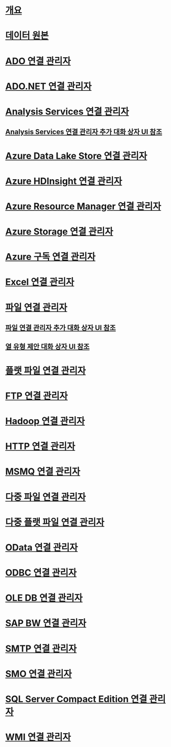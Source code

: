 # [개요](integration-services-ssis-connections.md)  
# [데이터 원본](data-sources.md)  
# [ADO 연결 관리자](ado-connection-manager.md)  
# [ADO.NET 연결 관리자](ado-net-connection-manager.md)  
# [Analysis Services 연결 관리자](analysis-services-connection-manager.md)  
## [Analysis Services 연결 관리자 추가 대화 상자 UI 참조](add-analysis-services-connection-manager-dialog-box-ui-reference.md)  
# [Azure Data Lake Store 연결 관리자](azure-data-lake-store-connection-manager.md)  
# [Azure HDInsight 연결 관리자](azure-hdinsight-connection-manager.md)  
# [Azure Resource Manager 연결 관리자](azure-resource-manager-connection-manager.md)  
# [Azure Storage 연결 관리자](azure-storage-connection-manager.md)  
# [Azure 구독 연결 관리자](azure-subscription-connection-manager.md)  
# [Excel 연결 관리자](excel-connection-manager.md)  
# [파일 연결 관리자](file-connection-manager.md)  
## [파일 연결 관리자 추가 대화 상자 UI 참조](add-file-connection-manager-dialog-box-ui-reference.md)  
## [열 유형 제안 대화 상자 UI 참조](suggest-column-types-dialog-box-ui-reference.md)  
# [플랫 파일 연결 관리자](flat-file-connection-manager.md)  
# [FTP 연결 관리자](ftp-connection-manager.md)  
# [Hadoop 연결 관리자](hadoop-connection-manager.md)  
# [HTTP 연결 관리자](http-connection-manager.md)  
# [MSMQ 연결 관리자](msmq-connection-manager.md)  
# [다중 파일 연결 관리자](multiple-files-connection-manager.md)  
# [다중 플랫 파일 연결 관리자](multiple-flat-files-connection-manager.md)  
# [OData 연결 관리자](odata-connection-manager.md)  
# [ODBC 연결 관리자](odbc-connection-manager.md)  
# [OLE DB 연결 관리자](ole-db-connection-manager.md)  
# [SAP BW 연결 관리자](sap-bw-connection-manager.md)  
# [SMTP 연결 관리자](smtp-connection-manager.md)  
# [SMO 연결 관리자](smo-connection-manager.md)  
# [SQL Server Compact Edition 연결 관리자](sql-server-compact-edition-connection-manager.md)  
# [WMI 연결 관리자](wmi-connection-manager.md)  
